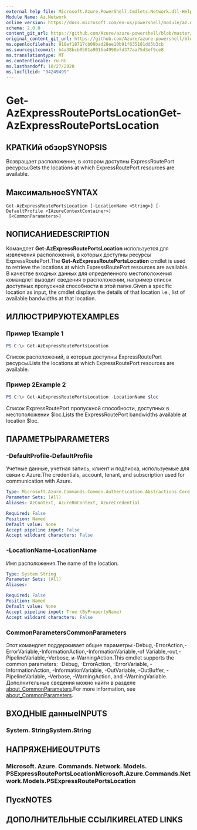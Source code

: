 ```yaml
---
external help file: Microsoft.Azure.PowerShell.Cmdlets.Network.dll-Help.xml
Module Name: Az.Network
online version: https://docs.microsoft.com/en-us/powershell/module/az.network/get-azexpressrouteportslocation
schema: 2.0.0
content_git_url: https://github.com/Azure/azure-powershell/blob/master/src/Network/Network/help/Get-AzExpressRoutePortsLocation.md
original_content_git_url: https://github.com/Azure/azure-powershell/blob/master/src/Network/Network/help/Get-AzExpressRoutePortsLocation.md
ms.openlocfilehash: 918ef18717cb09bad28ee10b91f635181dd5b3cb
ms.sourcegitcommit: b4a38bcb0501a9016a4998efd377aa75d3ef9ce8
ms.translationtype: MT
ms.contentlocale: ru-RU
ms.lasthandoff: 10/27/2020
ms.locfileid: "94249499"
---
```

# <span data-ttu-id="8a149-101">Get-AzExpressRoutePortsLocation</span><span class="sxs-lookup"><span data-stu-id="8a149-101">Get-AzExpressRoutePortsLocation</span></span>

## <span data-ttu-id="8a149-102">КРАТКИй обзор</span><span class="sxs-lookup"><span data-stu-id="8a149-102">SYNOPSIS</span></span>
<span data-ttu-id="8a149-103">Возвращает расположение, в котором доступны ExpressRoutePort ресурсы.</span><span class="sxs-lookup"><span data-stu-id="8a149-103">Gets the locations at which ExpressRoutePort resources are available.</span></span>

## <span data-ttu-id="8a149-104">Максимальное</span><span class="sxs-lookup"><span data-stu-id="8a149-104">SYNTAX</span></span>

```
Get-AzExpressRoutePortsLocation [-LocationName <String>] [-DefaultProfile <IAzureContextContainer>]
 [<CommonParameters>]
```

## <span data-ttu-id="8a149-105">NОПИСАНИЕ</span><span class="sxs-lookup"><span data-stu-id="8a149-105">DESCRIPTION</span></span>
<span data-ttu-id="8a149-106">Командлет **Get-AzExpressRoutePortsLocation** используется для извлечения расположений, в которых доступны ресурсы ExpressRoutePort.</span><span class="sxs-lookup"><span data-stu-id="8a149-106">The **Get-AzExpressRoutePortsLocation** cmdlet is used to retrieve the locations at which ExpressRoutePort resources are available.</span></span> <span data-ttu-id="8a149-107">В качестве входных данных для определенного местоположения командлет выводит сведения о расположении, например список доступных пропускной способности в этой папке.</span><span class="sxs-lookup"><span data-stu-id="8a149-107">Given a specific location as input, the cmdlet displays the details of that location i.e., list of available bandwidths at that location.</span></span>

## <span data-ttu-id="8a149-108">ИЛЛЮСТРИРУЮТ</span><span class="sxs-lookup"><span data-stu-id="8a149-108">EXAMPLES</span></span>

### <span data-ttu-id="8a149-109">Пример 1</span><span class="sxs-lookup"><span data-stu-id="8a149-109">Example 1</span></span>
```powershell
PS C:\> Get-AzExpressRoutePortsLocation
```

<span data-ttu-id="8a149-110">Список расположений, в которых доступны ExpressRoutePort ресурсы.</span><span class="sxs-lookup"><span data-stu-id="8a149-110">Lists the locations at which ExpressRoutePort resources are available.</span></span>

### <span data-ttu-id="8a149-111">Пример 2</span><span class="sxs-lookup"><span data-stu-id="8a149-111">Example 2</span></span>
```powershell
PS C:\> Get-AzExpressRoutePortsLocation -LocationName $loc
```

<span data-ttu-id="8a149-112">Список ExpressRoutePort пропускной способности, доступных в местоположении $loc.</span><span class="sxs-lookup"><span data-stu-id="8a149-112">Lists the ExpressRoutePort bandwidths available at location $loc.</span></span>

## <span data-ttu-id="8a149-113">ПАРАМЕТРЫ</span><span class="sxs-lookup"><span data-stu-id="8a149-113">PARAMETERS</span></span>

### <span data-ttu-id="8a149-114">-DefaultProfile</span><span class="sxs-lookup"><span data-stu-id="8a149-114">-DefaultProfile</span></span>
<span data-ttu-id="8a149-115">Учетные данные, учетная запись, клиент и подписка, используемые для связи с Azure.</span><span class="sxs-lookup"><span data-stu-id="8a149-115">The credentials, account, tenant, and subscription used for communication with Azure.</span></span>

```yaml
Type: Microsoft.Azure.Commands.Common.Authentication.Abstractions.Core.IAzureContextContainer
Parameter Sets: (All)
Aliases: AzContext, AzureRmContext, AzureCredential

Required: False
Position: Named
Default value: None
Accept pipeline input: False
Accept wildcard characters: False
```

### <span data-ttu-id="8a149-116">-LocationName</span><span class="sxs-lookup"><span data-stu-id="8a149-116">-LocationName</span></span>
<span data-ttu-id="8a149-117">Имя расположения.</span><span class="sxs-lookup"><span data-stu-id="8a149-117">The name of the location.</span></span>

```yaml
Type: System.String
Parameter Sets: (All)
Aliases:

Required: False
Position: Named
Default value: None
Accept pipeline input: True (ByPropertyName)
Accept wildcard characters: False
```

### <span data-ttu-id="8a149-118">CommonParameters</span><span class="sxs-lookup"><span data-stu-id="8a149-118">CommonParameters</span></span>
<span data-ttu-id="8a149-119">Этот командлет поддерживает общие параметры:-Debug,-ErrorAction,-ErrorVariable,-InformationAction,-InformationVariable,-of Variable,-out,-PipelineVariable,-Verbose, и-WarningAction.</span><span class="sxs-lookup"><span data-stu-id="8a149-119">This cmdlet supports the common parameters: -Debug, -ErrorAction, -ErrorVariable, -InformationAction, -InformationVariable, -OutVariable, -OutBuffer, -PipelineVariable, -Verbose, -WarningAction, and -WarningVariable.</span></span> <span data-ttu-id="8a149-120">Дополнительные сведения можно найти в разделе [about_CommonParameters](http://go.microsoft.com/fwlink/?LinkID=113216).</span><span class="sxs-lookup"><span data-stu-id="8a149-120">For more information, see [about_CommonParameters](http://go.microsoft.com/fwlink/?LinkID=113216).</span></span>

## <span data-ttu-id="8a149-121">ВХОДНЫЕ данные</span><span class="sxs-lookup"><span data-stu-id="8a149-121">INPUTS</span></span>

### <span data-ttu-id="8a149-122">System. String</span><span class="sxs-lookup"><span data-stu-id="8a149-122">System.String</span></span>

## <span data-ttu-id="8a149-123">НАПРЯЖЕНИЕ</span><span class="sxs-lookup"><span data-stu-id="8a149-123">OUTPUTS</span></span>

### <span data-ttu-id="8a149-124">Microsoft. Azure. Commands. Network. Models. PSExpressRoutePortsLocation</span><span class="sxs-lookup"><span data-stu-id="8a149-124">Microsoft.Azure.Commands.Network.Models.PSExpressRoutePortsLocation</span></span>

## <span data-ttu-id="8a149-125">Пуск</span><span class="sxs-lookup"><span data-stu-id="8a149-125">NOTES</span></span>

## <span data-ttu-id="8a149-126">ДОПОЛНИТЕЛЬНЫЕ ССЫЛКИ</span><span class="sxs-lookup"><span data-stu-id="8a149-126">RELATED LINKS</span></span>
